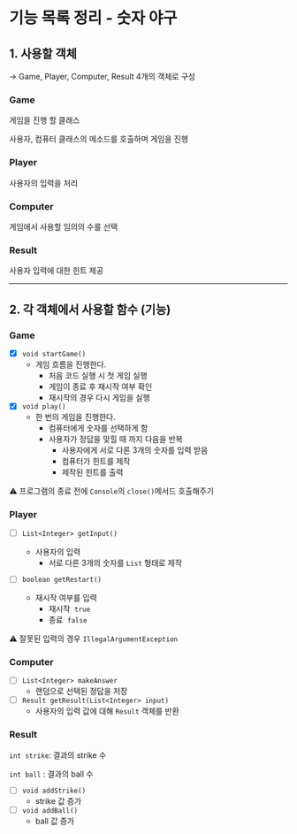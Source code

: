 # 기능 목록 정리 - 숫자 야구

## 1. 사용할 객체

→ Game, Player, Computer, Result 4개의 객체로 구성

### Game

게임을 진행 할 클래스

사용자, 컴퓨터 클래스의 메소드를 호출하며 게임을 진행

### Player

사용자의 입력을 처리

### Computer

게임에서 사용할 임의의 수를 선택

### Result

사용자 입력에 대한 힌트 제공

---

## 2. 각 객체에서 사용할 함수 (기능)

### Game

- [X]  `void startGame()`
    - 게임 흐름을 진행한다.
        - 처음 코드 실행 시 첫 게임 실행
        - 게임이 종료 후 재시작 여부 확인
        - 재시작의 경우 다시 게임을 실행
- [X]  `void play()`
    - 한 번의 게임을 진행한다.
        - 컴퓨터에게 숫자를 선택하게 함
        - 사용자가 정답을 맞힐 때 까지 다음을 반복
            - 사용자에게 서로 다른 3개의 숫자를 입력 받음
            - 컴퓨터가 힌트를 제작
            - 제작된 힌트를 출력

⚠️ 프로그램의 종료 전에 `Console`의 `close()`메서드 호출해주기

### Player

- [ ]  `List<Integer> getInput()`
    - 사용자의 입력
        - 서로 다른 3개의 숫자를 `List` 형태로 제작

- [ ]  `boolean getRestart()`
    - 재시작 여부를 입력
        - 재시작  `true`
        - 종료  `false`

⚠️ 잘못된 입력의 경우 `IllegalArgumentException`

### Computer

- [ ]  `List<Integer> makeAnswer`
    - 랜덤으로 선택된 정답을 저장
- [ ]  `Result getResult(List<Integer> input)`
    - 사용자의 입력 값에 대해 `Result` 객체를 반환

### Result

`int strike`: 결과의 strike 수

`int ball` : 결과의 ball 수

- [ ]  `void addStrike()`
    - strike 값 증가
- [ ]  `void addBall()`
    - ball 값 증가